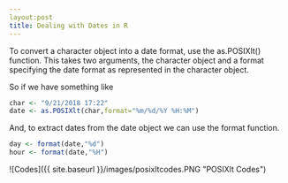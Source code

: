 ```yaml
---
layout:post
title: Dealing with Dates in R
---
```


To convert a character object into a date format, use the as.POSIXlt() function.
This takes two arguments, the character object and a format specifying the date format as represented in the character object.

So if we have something like 
```R
char <- "9/21/2018 17:22"
date <- as.POSIXlt(char,format="%m/%d/%Y %H:%M")
```

And, to extract dates from the date object we can use the format function.
```R
day <- format(date,"%d")
hour <- format(date,"%H")
```

![Codes]({{ site.baseurl }}/images/posixltcodes.PNG "POSIXlt Codes")
 
